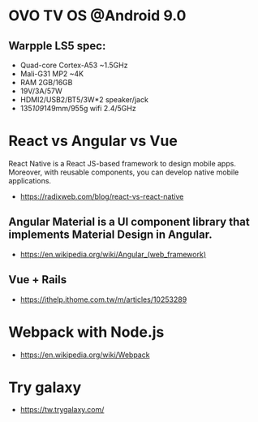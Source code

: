 # OVO TV OS @Android 9.0
## Warpple LS5 spec: 
- Quad-core Cortex-A53 ~1.5GHz
- Mali-G31 MP2 ~4K
- RAM 2GB/16GB
- 19V/3A/57W
- HDMI2/USB2/BT5/3W*2 speaker/jack
- 135*109*149mm/955g wifi 2.4/5GHz
# React vs Angular vs Vue
React Native is a React JS-based framework to design mobile apps. Moreover, with reusable components, you can develop native mobile applications.
 - https://radixweb.com/blog/react-vs-react-native
## Angular Material is a UI component library that implements Material Design in Angular.
 - https://en.wikipedia.org/wiki/Angular_(web_framework)
## Vue + Rails
 - https://ithelp.ithome.com.tw/m/articles/10253289
# Webpack with Node.js
 - https://en.wikipedia.org/wiki/Webpack
# Try galaxy
 - https://tw.trygalaxy.com/